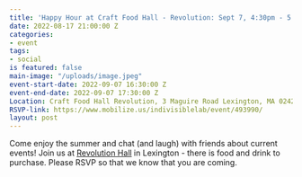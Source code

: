 ```yaml
---
title: 'Happy Hour at Craft Food Hall - Revolution: Sept 7, 4:30pm - 5:30PM'
date: 2022-08-17 21:00:00 Z
categories:
- event
tags:
- social
is featured: false
main-image: "/uploads/image.jpeg"
event-start-date: 2022-09-07 16:30:00 Z
event-end-date: 2022-09-07 17:30:00 Z
Location: Craft Food Hall Revolution, 3 Maguire Road Lexington, MA 02421
RSVP-link: https://www.mobilize.us/indivisiblelab/event/493990/
layout: post
---
```


Come enjoy the summer and chat (and laugh) with friends about current events! Join us at [Revolution Hall](https://www.craftfoodhalls.com/revolution-hall-lexington) in Lexington - there is food and drink to purchase. Please RSVP so that we know that you are coming.